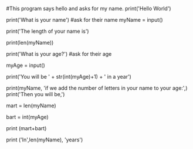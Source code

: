 #This program says hello and asks for my name.
print('Hello World')

print('What is your name')  #ask for their name
myName = input()

print('The length of your name is')
      
print(len(myName))
      
print('What is your age?')  #ask for their age

myAge = input()
      
print('You will be ' + str(int(myAge)+1) + ' in a year')

print(myName, 'if we add the number of letters in your name to your age:',)
print('Then you will be,')

mart = len(myName)

bart = int(myAge)

print (mart+bart)

print ('In',len(myName), 'years') 
